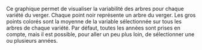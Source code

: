 Ce graphique permet de visualiser la variabilité des arbres pour chaque variété du verger. 
Chaque point noir représente un arbre du verger. 
Les gros points colorés sont la moyenne de la variable sélectionnée sur tous les arbres de chaque variété. 
Par défaut, toutes les années sont prises en compte, mais il est possible, pour aller un peu plus loin, de sélectionner une ou plusieurs années.
